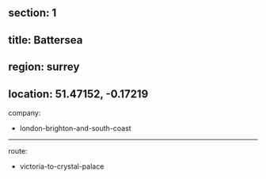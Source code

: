 section: 1
----
title: Battersea
----
region: surrey
----
location: 51.47152, -0.17219
----
company:
- london-brighton-and-south-coast
----
route:
- victoria-to-crystal-palace
